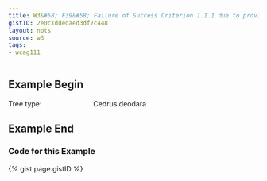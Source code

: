 ```yaml
---
title: W3&#58; F39&#58; Failure of Success Criterion 1.1.1 due to providing a text alternative that is not null (e.g., alt="spacer" or alt="image") for images that should be ignored by assistive technology
gistID: 2e0c1ddedaed3df7c448
layout: nots
source: w3
tags:
- wcag111
---
```


<h2 aria-describedby="{{ page.gistID }}">Example Begin</h2>
<div class="rendered-not">
<div>Tree type: <img src="spacer.gif" width="100" height="1" alt="spacer"/>Cedrus deodara</div>
</div> <!-- rendered-not -->

<h2 aria-describedby="{{ page.gistID }}">Example End</h2>

<h3 aria-describedby="{{ page.gistID }}">Code for this Example</h3>
{% gist page.gistID %}